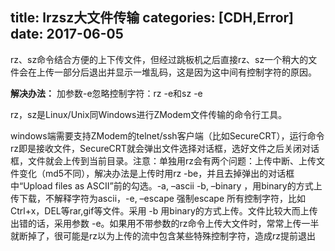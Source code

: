 title: lrzsz大文件传输
categories: [CDH,Error]
date: 2017-06-05
---
rz、sz命令结合方便的上下传文件，但经过跳板机之后直接rz、sz一个稍大的文件会在上传一部分后退出并显示一堆乱码，这是因为这中间有控制字符的原因。 

**解决办法：** 加参数-e忽略控制字符：rz -e和sz -e



rz，sz是Linux/Unix同Windows进行ZModem文件传输的命令行工具。

windows端需要支持ZModem的telnet/ssh客户端（比如SecureCRT），运行命令rz即是接收文件，SecureCRT就会弹出文件选择对话框，选好文件之后关闭对话框，文件就会上传到当前目录。注意：单独用rz会有两个问题：上传中断、上传文件变化（md5不同），解决办法是上传时用rz -be，并且去掉弹出的对话框中“Upload files as ASCII”前的勾选。-a, –ascii -b, –binary ，用binary的方式上传下载，不解释字符为ascii，-e, –escape 强制escape 所有控制字符，比如Ctrl+x，DEL等rar,gif等文件。采用 -b 用binary的方式上传。文件比较大而上传出错的话，采用参数 -e。如果用不带参数的rz命令上传大文件时，常常上传一半就断掉了，很可能是rz以为上传的流中包含某些特殊控制字符，造成rz提前退出
